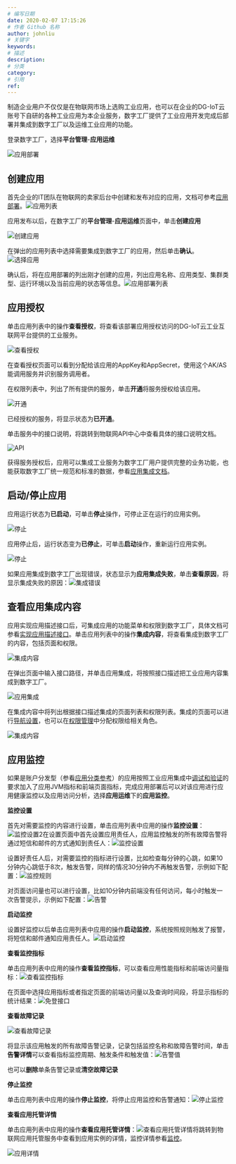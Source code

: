 ```yaml
---
# 编写日期
date: 2020-02-07 17:15:26
# 作者 Github 名称
author: johnliu
# 关键字
keywords:
# 描述
description:
# 分类
category: 
# 引用
ref:
---
```


制造企业用户不仅仅是在物联网市场上选购工业应用，也可以在企业的DG-IoT云账号下自研的各种工业应用为本企业服务，数字工厂提供了工业应用开发完成后部署并集成到数字工厂以及运维工业应用的功能。

登录数字工厂，选择**平台管理**\-**应用运维**

![应用部署 ](https://static-aliyun-doc.oss-accelerate.aliyuncs.com/assets/img/zh-CN/1118359951/p77467.png)

## 创建应用

首先企业的IT团队在物联网的卖家后台中创建和发布对应的应用，文档可参考[应用部署](https://help.aliyun.com/document_detail/114834.html)。![应用列表](https://static-aliyun-doc.oss-accelerate.aliyuncs.com/assets/img/zh-CN/1118359951/p77695.png)

应用发布以后，在数字工厂的**平台管理**\-**应用运维**页面中，单击**创建应用**

![创建应用](https://static-aliyun-doc.oss-accelerate.aliyuncs.com/assets/img/zh-CN/1118359951/p77489.png)

在弹出的应用列表中选择需要集成到数字工厂的应用，然后单击**确认**。![选择应用 ](https://static-aliyun-doc.oss-accelerate.aliyuncs.com/assets/img/zh-CN/2118359951/p77620.png)

确认后，将在应用部署的列出刚才创建的应用，列出应用名称、应用类型、集群类型、运行环境以及当前应用的状态等信息。![应用部署列表](https://static-aliyun-doc.oss-accelerate.aliyuncs.com/assets/img/zh-CN/2118359951/p77701.png)

## 应用授权

单击应用列表中的操作**查看授权**，将查看该部署应用授权访问的DG-IoT云工业互联网平台提供的工业服务。

![查看授权](https://static-aliyun-doc.oss-accelerate.aliyuncs.com/assets/img/zh-CN/2118359951/p77833.png)

在查看授权页面可以看到分配给该应用的AppKey和AppSecret，使用这个AK/AS能调用服务并识别服务调用者。

在权限列表中，列出了所有提供的服务，单击**开通**将服务授权给该应用。

![开通](https://static-aliyun-doc.oss-accelerate.aliyuncs.com/assets/img/zh-CN/2118359951/p77835.png)

已经授权的服务，将显示状态为**已开通**。

单击服务中的接口说明，将跳转到物联网API中心中查看具体的接口说明文档。

![API](https://static-aliyun-doc.oss-accelerate.aliyuncs.com/assets/img/zh-CN/2118359951/p77836.png)

获得服务授权后，应用可以集成工业服务为数字工厂用户提供完整的业务功能，也能获取数字工厂统一规范和标准的数据，参看[应用集成文档](https://help.aliyun.com/document_detail/146364.html)。

## 启动/停止应用

应用运行状态为**已启动**，可单击**停止**操作，可停止正在运行的应用实例。

![停止](https://static-aliyun-doc.oss-accelerate.aliyuncs.com/assets/img/zh-CN/2118359951/p77837.png)

应用停止后，运行状态变为**已停止**，可单击**启动**操作，重新运行应用实例。

![停止](https://static-aliyun-doc.oss-accelerate.aliyuncs.com/assets/img/zh-CN/2118359951/p77838.png)

如果应用集成到数字工厂出现错误，状态显示为**应用集成失败**，单击**查看原因**，将显示集成失败的原因：![集成错误](https://static-aliyun-doc.oss-accelerate.aliyuncs.com/assets/img/zh-CN/7670640161/p212958.png)

## 查看应用集成内容

应用实现应用描述接口后，可集成应用的功能菜单和权限到数字工厂，具体文档可参看[实现应用描述接口](https://help.aliyun.com/document_detail/148388.html)。单击应用列表中的操作**集成内容**，将查看集成到数字工厂的内容，包括页面和权限。

![集成内容](https://static-aliyun-doc.oss-accelerate.aliyuncs.com/assets/img/zh-CN/2118359951/p77839.png)

在弹出页面中输入接口路径，并单击应用集成，将按照接口描述把工业应用内容集成到数字工厂。

![应用集成](https://static-aliyun-doc.oss-accelerate.aliyuncs.com/assets/img/zh-CN/2118359951/p77841.png)

在集成内容中将列出根据接口描述集成的页面列表和权限列表。集成的页面可以进行[导航设置](https://help.aliyun.com/document_detail/126844.htm#section-r1a-spq-lq3)，也可以在[权限管理](https://help.aliyun.com/document_detail/126845.htm#concept-1339984 "根据工业互联网企业级平台设置的安全规则或策略，限制企业人员仅能访问被授权的功能和页面。")中分配权限给相关角色。

![集成内容](https://static-aliyun-doc.oss-accelerate.aliyuncs.com/assets/img/zh-CN/2118359951/p77840.png)

## 应用监控

如果是账户分发型（参看[应用分类参考](https://help.aliyun.com/document_detail/114842.html)）的应用按照工业应用集成中[调试和验证](https://help.aliyun.com/document_detail/146364.htm#section-yr7-jmv-oom)的要求加入了应用JVM指标和前端页面指标，完成应用部署后可以对该应用进行应用健康监控以及应用访问分析，选择**应用运维**下的**应用监控**。

**监控设置**

首先对需要监控的内容进行设置，单击应用列表中应用的操作**监控设置**：![监控设置2](https://static-aliyun-doc.oss-accelerate.aliyuncs.com/assets/img/zh-CN/2374543061/p176120.png)在设置页面中首先设置应用责任人，应用监控触发的所有故障告警将通过短信和邮件的方式通知到责任人：![监控设置](https://static-aliyun-doc.oss-accelerate.aliyuncs.com/assets/img/zh-CN/2374543061/p176073.png)

设置好责任人后，对需要监控的指标进行设置，比如检查每分钟的心跳，如果10分钟内心跳低于8次，触发告警，同样的情况30分钟内不再触发告警，示例如下配置：![监控规则](https://static-aliyun-doc.oss-accelerate.aliyuncs.com/assets/img/zh-CN/2374543061/p176076.png)

对页面访问量也可以进行设置，比如10分钟内前端没有任何访问，每小时触发一次告警提示，示例如下配置：![告警](https://static-aliyun-doc.oss-accelerate.aliyuncs.com/assets/img/zh-CN/2374543061/p176078.png)

**启动监控**

设置好监控以后单击应用列表中应用的操作**启动监控**，系统按照规则触发了报警，将短信和邮件通知应用责任人。![启动监控](https://static-aliyun-doc.oss-accelerate.aliyuncs.com/assets/img/zh-CN/2374543061/p176118.png)

**查看监控指标**

单击应用列表中应用的操作**查看监控指标**，可以查看应用性能指标和前端访问量指标：![查看监控指标](https://static-aliyun-doc.oss-accelerate.aliyuncs.com/assets/img/zh-CN/2374543061/p176124.png)

在页面中选择应用指标或者指定页面的前端访问量以及查询时间段，将显示指标的统计结果：![免登接口](https://static-aliyun-doc.oss-accelerate.aliyuncs.com/assets/img/zh-CN/2374543061/p176192.png)

**查看故障记录**

![查看故障记录](https://static-aliyun-doc.oss-accelerate.aliyuncs.com/assets/img/zh-CN/2374543061/p176123.png)

将显示该应用触发的所有故障告警记录，记录包括监控名称和故障告警时间，单击**告警详情**可以查看指标监控周期、触发条件和触发值：![告警值](https://static-aliyun-doc.oss-accelerate.aliyuncs.com/assets/img/zh-CN/2374543061/p176193.png)

也可以**删除**单条告警记录或**清空故障记录**

**停止监控**

单击应用列表中应用的操作**停止监控**，将停止应用监控和告警通知：![停止监控](https://static-aliyun-doc.oss-accelerate.aliyuncs.com/assets/img/zh-CN/3374543061/p176122.png)

**查看应用托管详情**

单击应用列表中应用的操作**查看应用托管详情**：![查看应用托管详情](https://static-aliyun-doc.oss-accelerate.aliyuncs.com/assets/img/zh-CN/3374543061/p176125.png)将跳转到物联网应用托管服务中查看到应用实例的详情，监控详情参看[监控](https://help.aliyun.com/document_detail/114838.html)。

![应用详情](https://static-aliyun-doc.oss-accelerate.aliyuncs.com/assets/img/zh-CN/2118359951/p77832.png)

